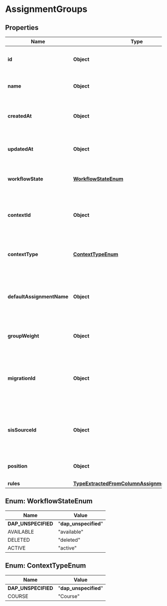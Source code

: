 

# AssignmentGroups


## Properties

| Name | Type | Description | Notes |
|------------ | ------------- | ------------- | -------------|
|**id** | **Object** | The ID of the assignment group. |  |
|**name** | **Object** | The name of the assignment group. |  [optional] |
|**createdAt** | **Object** | The time when the assignment group was created. |  |
|**updatedAt** | **Object** | The time when the assignment group was updated. |  |
|**workflowState** | [**WorkflowStateEnum**](#WorkflowStateEnum) | Life-cycle state for the assignment group. |  |
|**contextId** | **Object** | The unique identifier for the assignments group context (course). |  |
|**contextType** | [**ContextTypeEnum**](#ContextTypeEnum) | The type of object represented by &#x60;context_id&#x60;. |  |
|**defaultAssignmentName** | **Object** | The default title for an assignment when it is created in this assignment group. |  [optional] |
|**groupWeight** | **Object** | The weight of the assignment group. |  [optional] |
|**migrationId** | **Object** | The unique identifier of the migration that imported this assignment group. |  [optional] |
|**sisSourceId** | **Object** | The Student Information System source ID of the assignment group. |  [optional] |
|**position** | **Object** | The position of the assignment group. |  [optional] |
|**rules** | [**TypeExtractedFromColumnAssignmentGroupsRules**](TypeExtractedFromColumnAssignmentGroupsRules.md) |  |  [optional] |



## Enum: WorkflowStateEnum

| Name | Value |
|---- | -----|
| __DAP_UNSPECIFIED__ | &quot;__dap_unspecified__&quot; |
| AVAILABLE | &quot;available&quot; |
| DELETED | &quot;deleted&quot; |
| ACTIVE | &quot;active&quot; |



## Enum: ContextTypeEnum

| Name | Value |
|---- | -----|
| __DAP_UNSPECIFIED__ | &quot;__dap_unspecified__&quot; |
| COURSE | &quot;Course&quot; |



